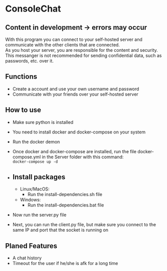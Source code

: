# ConsoleChat
## Content in development -> errors may occur

With this program you can connect to your self-hosted server and communicate with the other clients that are connected.<br>
As you host your server, you are responsible for the content and security.<br>
This messanger is not recommended for sending confidential data, such as passwords, etc. over it.<br>

## Functions

- Create a account and use your own username and password
- Communicate with your friends over your self-hosted server

## How to use

- Make sure python is installed
- You need to install docker and docker-compose on your system
- Run the docker demon
- Once docker and docker-compose are installed, run the file docker-compose.yml in the Server folder with this command:<br> ```` docker-compose up -d ````
  
-  ## Install packages
    - Linux/MacOS:   
      - Run the install-dependencies.sh file
    - Windows:
      - Run the install-dependencies.bat file
         
- Now run the server.py file
- Next, you can run the client.py file, but make sure you connect to the same IP and port that the socket is running on

## Planed Features

- A chat history
- Timeout for the user if he/she is afk for a long time
